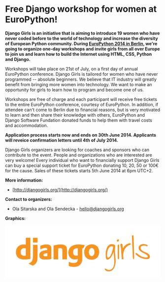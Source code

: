 # Free Django workshop for women at EuroPython!

__Django Girls is an initiative that is aiming to introduce 19 women who have never coded before to the world of technology and increase the diversity of European Python community. During [EuroPython 2014 in Berlin](http://europython.eu/), we're going to organize one-day workshops and invite girls from all over Europe to join us and learn how to build the Internet using HTML, CSS, Python and Django.__

Workshops will take place on 21st of July, on a first day of annual EuroPython conference. Django Girls is tailored for women who have never programmed -- absolute beginners. We believe that IT industry will greatly benefit from bringing more women into technology. We want to make an opportunity for girls to learn how to program and become one of us.

Workshops are free of charge and each participant will receive free tickets to the entire EuroPython conference, courtesy of EuroPython. In addition, if attendee can't come to Berlin due to financial reasons, but is very motivated to learn and then share their knowledge with others, EuroPython and Django Software Fundation donated funds to help them with travel costs and accommodation.

__Application process starts now and ends on 30th June 2014. Applicants will reveice confirmation letters until 4th of July 2014.__

Django Girls organizers are looking for coaches and sponsors who can contribute to the event. People and organizations who are interested are very welcome! Every individual who want to financially support Django Girls can buy a special support ticket for EuroPython donating 10, 20, 50 or 100€ for the cause. Sales of these tickets starts 5th June 2014 at 6pm UTC+2.

__More information:__

- [http://djangogirls.org/](http://djangogirls.org/)

__Contact to organizers:__

- Ola Sitarska and Ola Sendecka - [hello@djangogirls.org](mailto:hello@djangogirls.org)

__Graphics:__

![](../graphics/logo-transparent-negative.png)
